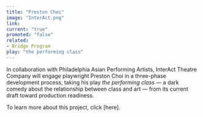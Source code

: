 ```yaml
---
title: "Preston Choi"
image: "InterAct.png"
link: 
current: "true"
promoted: "false"
related:
- Bridge Program
play: "the performing class"
---
```

In collaboration with Philadelphia Asian Performing Artists, InterAct Theatre Company will engage playwright Preston Choi in a three-phase development process, taking his play *the performing class* — a dark comedy about the relationship between class and art — from its current draft toward production readiness.  

To learn more about this project, click [here].
